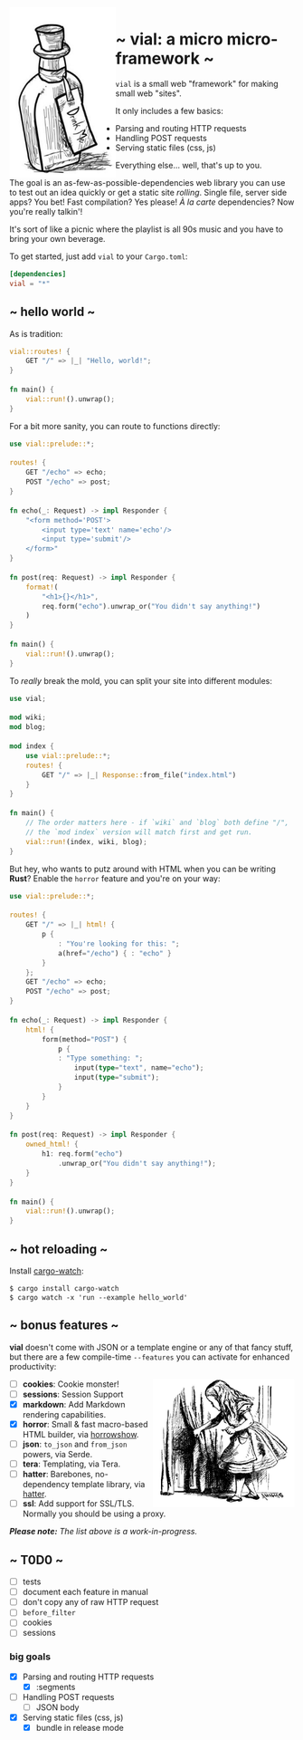 <img src="./img/drink-me.jpeg" alt="Drink Me." align="left" height="300" />

# ~ vial: a micro micro-framework ~

`vial` is a small web "framework" for making small web "sites".

It only includes a few basics:

- Parsing and routing HTTP requests
- Handling POST requests
- Serving static files (css, js)

Everything else... well, that's up to you.

The goal is an as-few-as-possible-dependencies web library you can
use to test out an idea quickly or get a static site _rolling_. Single
file, server side apps? You bet! Fast compilation? Yes please! _À la
carte_ dependencies? Now you're really talkin'!

It's sort of like a picnic where the playlist is all 90s music and you
have to bring your own beverage.

To get started, just add `vial` to your `Cargo.toml`:

```toml
[dependencies]
vial = "*"
```

## ~ hello world ~

As is tradition:

```rust
vial::routes! {
    GET "/" => |_| "Hello, world!";
}

fn main() {
    vial::run!().unwrap();
}
```

For a bit more sanity, you can route to functions directly:

```rust
use vial::prelude::*;

routes! {
    GET "/echo" => echo;
    POST "/echo" => post;
}

fn echo(_: Request) -> impl Responder {
    "<form method='POST'>
        <input type='text' name='echo'/>
        <input type='submit'/>
    </form>"
}

fn post(req: Request) -> impl Responder {
    format!(
        "<h1>{}</h1>",
        req.form("echo").unwrap_or("You didn't say anything!")
    )
}

fn main() {
    vial::run!().unwrap();
}
```

To _really_ break the mold, you can split your site into different
modules:

```rust
use vial;

mod wiki;
mod blog;

mod index {
    use vial::prelude::*;
    routes! {
        GET "/" => |_| Response::from_file("index.html")
    }
}

fn main() {
    // The order matters here - if `wiki` and `blog` both define "/",
    // the `mod index` version will match first and get run.
    vial::run!(index, wiki, blog);
}
```

But hey, who wants to putz around with HTML when you can be writing
**Rust**? Enable the `horror` feature and you're on your way:

```rust
use vial::prelude::*;

routes! {
    GET "/" => |_| html! {
        p {
            : "You're looking for this: ";
            a(href="/echo") { : "echo" }
        }
    };
    GET "/echo" => echo;
    POST "/echo" => post;
}

fn echo(_: Request) -> impl Responder {
    html! {
        form(method="POST") {
            p {
            : "Type something: ";
                input(type="text", name="echo");
                input(type="submit");
            }
        }
    }
}

fn post(req: Request) -> impl Responder {
    owned_html! {
        h1: req.form("echo")
            .unwrap_or("You didn't say anything!");
    }
}

fn main() {
    vial::run!().unwrap();
}
```

## ~ hot reloading ~

Install [cargo-watch]:

    $ cargo install cargo-watch
    $ cargo watch -x 'run --example hello_world'

## ~ bonus features ~

**vial** doesn't come with JSON or a template engine or any of that
fancy stuff, but there are a few compile-time `--features` you can
activate for enhanced productivity:

<img src="./img/alice.jpeg" alt="Alice" align="right" width="250" />

- [ ] **cookies**: Cookie monster!
- [ ] **sessions**: Session Support
- [x] **markdown**: Add Markdown rendering capabilities.
- [x] **horror**: Small & fast macro-based HTML builder, via [horrowshow].
- [ ] **json**: `to_json` and `from_json` powers, via Serde.
- [ ] **tera**: Templating, via Tera.
- [ ] **hatter**: Barebones, no-dependency template library, via [hatter].
- [ ] **ssl**: Add support for SSL/TLS. Normally you should be using a
      proxy.

_**Please note:** The list above is a work-in-progress._

## ~ T0D0 ~

- [ ] tests
- [ ] document each feature in manual
- [ ] don't copy any of raw HTTP request
- [ ] `before_filter`
- [ ] cookies
- [ ] sessions

### big goals

- [x] Parsing and routing HTTP requests
  - [x] :segments
- [ ] Handling POST requests
  - [ ] JSON body
- [x] Serving static files (css, js)
  - [x] bundle in release mode

[cargo-watch]: https://crates.io/crates/cargo-watch
[horrowshow]: https://github.com/Stebalien/horrorshow-rs
[hatter]: https://github.com/xvxx/hatter

